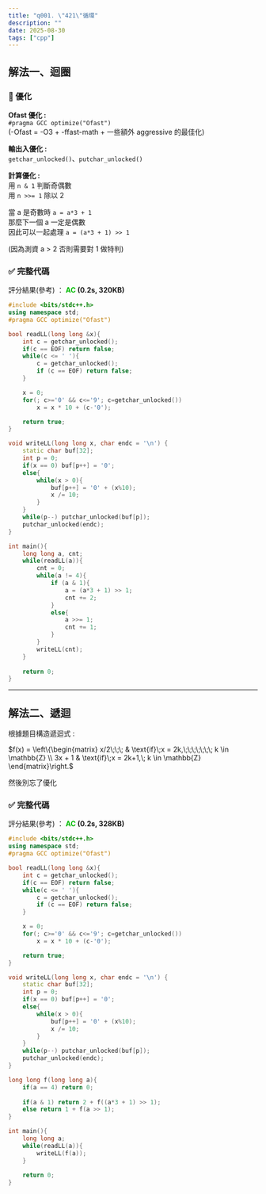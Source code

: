 ```yaml
---
title: "q001. \"421\"循環"
description: ""
date: 2025-08-30
tags: ["cpp"]
---
```


## 解法一、迴圈

### 🔹 優化

**Ofast 優化 :**<br>
`#pragma GCC optimize("Ofast")`<br>
(-Ofast = -O3 + -ffast-math + 一些額外 aggressive 的最佳化)

**輸出入優化 :**<br>
`getchar_unlocked()`、`putchar_unlocked()`

**計算優化 :**<br>
用 `n & 1` 判斷奇偶數<br>
用 `n >>= 1` 除以 2

當 a 是奇數時 `a = a*3 + 1`<br>
那麼下一個 a 一定是偶數<br>
因此可以一起處理 `a = (a*3 + 1) >> 1`

(因為測資 a > 2 否則需要對 1 做特判)

### ✅ 完整代碼

評分結果(參考) ： **<font color="#00bb00">AC</font> (0.2s, 320KB)**

```cpp
#include <bits/stdc++.h>
using namespace std;
#pragma GCC optimize("Ofast")

bool readLL(long long &x){
    int c = getchar_unlocked();
    if(c == EOF) return false;
    while(c <= ' '){ 
        c = getchar_unlocked();
        if (c == EOF) return false;
    }

    x = 0;
    for(; c>='0' && c<='9'; c=getchar_unlocked())
        x = x * 10 + (c-'0');

    return true;
}

void writeLL(long long x, char endc = '\n') {
    static char buf[32];
    int p = 0;
    if(x == 0) buf[p++] = '0';
    else{
        while(x > 0){
            buf[p++] = '0' + (x%10);
            x /= 10;
        }
    }
    while(p--) putchar_unlocked(buf[p]);
    putchar_unlocked(endc);
}

int main(){
    long long a, cnt;
    while(readLL(a)){
        cnt = 0;
        while(a != 4){
            if (a & 1){
                a = (a*3 + 1) >> 1;
                cnt += 2;
            }
            else{
                a >>= 1;
                cnt += 1;
            }
        }
        writeLL(cnt);
    }
    
    return 0;
}
```

***

## 解法二、遞迴

根據題目構造遞迴式 :

$f(x) = \left\{\begin{matrix}
x/2\;\;\; & \text{if}\;x = 2k,\;\;\;\;\;\;\; k \in \mathbb{Z} \\ 3x + 1 & \text{if}\;x = 2k+1,\; k \in \mathbb{Z}
\end{matrix}\right.$

然後別忘了優化

### ✅ 完整代碼

評分結果(參考) ： **<font color="#00bb00">AC</font> (0.2s, 328KB)**

```cpp
#include <bits/stdc++.h>
using namespace std;
#pragma GCC optimize("Ofast")

bool readLL(long long &x){
    int c = getchar_unlocked();
    if(c == EOF) return false;
    while(c <= ' '){ 
        c = getchar_unlocked();
        if (c == EOF) return false;
    }

    x = 0;
    for(; c>='0' && c<='9'; c=getchar_unlocked())
        x = x * 10 + (c-'0');

    return true;
}

void writeLL(long long x, char endc = '\n') {
    static char buf[32];
    int p = 0;
    if(x == 0) buf[p++] = '0';
    else{
        while(x > 0){
            buf[p++] = '0' + (x%10);
            x /= 10;
        }
    }
    while(p--) putchar_unlocked(buf[p]);
    putchar_unlocked(endc);
}

long long f(long long a){
    if(a == 4) return 0;
    
    if(a & 1) return 2 + f((a*3 + 1) >> 1);
    else return 1 + f(a >> 1);
}

int main(){
    long long a;
    while(readLL(a)){
        writeLL(f(a));
    }
    
    return 0;
}
```
